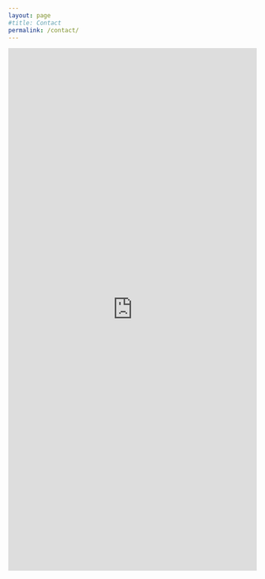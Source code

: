 ```yaml
---
layout: page
#title: Contact
permalink: /contact/
---
```


<iframe src="https://docs.google.com/forms/d/e/1FAIpQLSdDgyIYUAUibRFRqi6XHAHabPfai_Csb0gX5_y6tWOAoqesHw/viewform?embedded=true" width="100%" height="1060px" frameborder="0" marginheight="0" marginwidth="0" style="margin-bottom:-40px;">Loading...</iframe>

